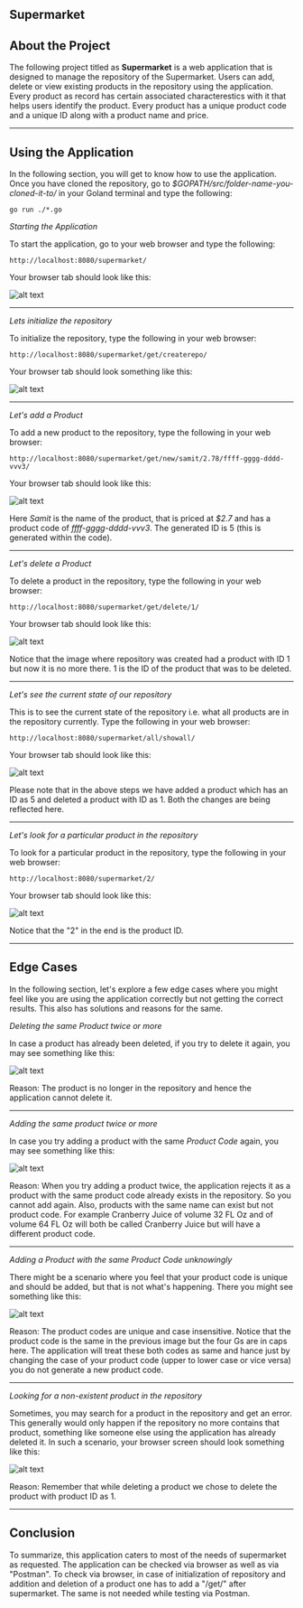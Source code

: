 **Supermarket**
------------------




About the Project
------------------

The following project titled as **Supermarket** is a web application that is designed to manage the repository of the Supermarket.
Users can add, delete or view existing products in the repository using the application. Every product as record has certain associated characterestics with it that helps users identify the product. Every product has a unique product code and a unique ID along with a product name and price.
***

Using the Application
----------------------

In the following section, you will get to know how to use the application. Once you have cloned the repository, go to *$GOPATH/src/folder-name-you-cloned-it-to/* in your Goland terminal and type the following: 

`go run ./*.go`


*Starting the Application*

To start the application, go to your web browser and type the following:

`http://localhost:8080/supermarket/`

Your browser tab should look like this: 


![alt text](https://github.com/SamitIntern/Supermarket2/blob/Samit/Screenshots/Welcome%20screen.png "Welcome Screen")

***


*Lets initialize the repository*

To initialize the repository, type the following in your web browser: 

`http://localhost:8080/supermarket/get/createrepo/`

Your browser tab should look something like this:


![alt text](https://github.com/SamitIntern/Supermarket2/blob/Samit/Screenshots/Repository%20Creation.png "Repository Creation")


***


*Let's add a Product*

To add a new product to the repository, type the following in your web browser:

`http://localhost:8080/supermarket/get/new/samit/2.78/ffff-gggg-dddd-vvv3/`

Your browser tab should look like this:

![alt text](https://github.com/SamitIntern/Supermarket2/blob/Samit/Screenshots/valid%20addition.png "Valid Addition")

Here *Samit* is the name of the product, that is priced at *$2.7* and has a product code of *ffff-gggg-dddd-vvv3*. The generated ID is 5 (this is generated within the code).

***

*Let's delete a Product*

To delete a product in the repository, type the following in your web browser:

`http://localhost:8080/supermarket/get/delete/1/`

Your browser tab should look like this:

![alt text](https://github.com/SamitIntern/Supermarket2/blob/Samit/Screenshots/Valid%20Delete.png "Valid Deletion")

Notice that the image where repository was created had a product with ID 1 but now it is no more there. 1 is the ID of the product that was to be deleted.

***

*Let's see the current state of our repository*

This is to see the current state of the repository i.e. what all products are in the repository currently. Type the following in your web browser:

`http://localhost:8080/supermarket/all/showall/`

Your browser tab should look like this:

![alt text](https://github.com/SamitIntern/Supermarket2/blob/Samit/Screenshots/Repository%20Search.png "Repository Search")

Please note that in the above steps we have added a product which has an ID as 5 and deleted a product with ID as 1. Both the changes are being reflected here.

***


*Let's look for a particular product in the repository*

To look for a particular product in the repository, type the following in your web browser:

`http://localhost:8080/supermarket/2/`

Your browser tab should look like this:

![alt text](https://github.com/SamitIntern/Supermarket2/blob/Samit/Screenshots/Product%20Search.png "Product Search")

Notice that the "2" in the end is the product ID.

***


Edge Cases
-----------

In the following section, let's explore a few edge cases where you might feel like you are using the application correctly but not getting the correct results. This also has solutions and reasons for the same.


*Deleting the same Product twice or more*

In case a product has already been deleted, if you try to delete it again, you may see something like this:

![alt text](https://github.com/SamitIntern/Supermarket2/blob/Samit/Screenshots/Invalid%20Delete.png "Invalid Deletion")

Reason: The product is no longer in the repository and hence the application cannot delete it.

***

*Adding the same product twice or more*

In case you try adding a product with the same *Product Code* again, you may see something like this:

![alt text](https://github.com/SamitIntern/Supermarket2/blob/Samit/Screenshots/Invalid%20Addition%201.png "Invalid Addition 1")

Reason: When you try adding a product twice, the application rejects it as a product with the same product code already exists in the repository. So you cannot add again. Also, products with the same name can exist but not product code. For example Cranberry Juice of volume 32 FL Oz and of volume 64 FL Oz will both be called Cranberry Juice but will have a different product code.

***

*Adding a Product with the same Product Code unknowingly*

There might be a scenario where you feel that your product code is unique and should be added, but that is not what's happening. There you might see something like this:

![alt text](https://github.com/SamitIntern/Supermarket2/blob/Samit/Screenshots/Invalid%20Addition%202.png "Invalid Addition 2")

Reason: The product codes are unique and case insensitive. Notice that the product code is the same in the previous image but the four Gs are in caps here. The application will treat these both codes as same and hance just by changing the case of your product code (upper to lower case or vice versa) you do not generate a new product code.

***


*Looking for a non-existent product in the repository*

Sometimes, you may search for a product in the repository and get an error. This generally would only happen if the repository no more contains that product, something like someone else using the application has already deleted it. In such a scenario, your browser screen should look something like this:

![alt text](https://github.com/SamitIntern/Supermarket2/blob/Samit/Screenshots/Invalid%20Search.png "Invalid Search")

Reason: Remember that while deleting a product we chose to delete the product with product ID as 1.

***


Conclusion
-----------

To summarize, this application caters to most of the needs of supermarket as requested. The application can be checked via browser as well as via "Postman". To check via browser, in case of initialization of repository and addition and deletion of a product one has to add a "/get/" after supermarket. The same is not needed while testing via Postman.
